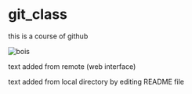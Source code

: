# git_class

this is a course  of github 


![bois](https://media-cdn.tripadvisor.com/media/photo-s/01/3a/8d/6e/toujours-les-vosges.jpg)


text added from remote (web interface)

text added from local directory
by editing  README file
